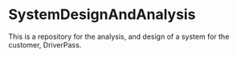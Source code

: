 # SystemDesignAndAnalysis
This is a repository for the analysis, and design of a system for the customer, DriverPass. 
